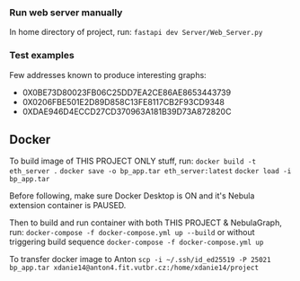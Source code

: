 ### Run web server manually
In home directory of project, run:
`fastapi dev Server/Web_Server.py`

### Test examples
Few addresses known to produce interesting graphs:
- 0X0BE73D80023FB06C25DD7EA2CE86AE8653443739
- 0X0206FBE501E2D89D858C13FE8117CB2F93CD9348
- 0XDAE946D4ECCD27CD370963A181B39D73A872820C

## Docker
To build image of THIS PROJECT ONLY stuff, run:
`docker build -t eth_server .`
`docker save -o bp_app.tar eth_server:latest`
`docker load -i bp_app.tar`

Before following, make sure Docker Desktop is ON and it's Nebula extension container is PAUSED.

Then to build and run container with both THIS PROJECT & NebulaGraph, run:
`docker-compose -f docker-compose.yml up --build`
or without triggering build sequence
`docker-compose -f docker-compose.yml up`

To transfer docker image to Anton
`scp -i ~/.ssh/id_ed25519 -P 25021 bp_app.tar xdanie14@anton4.fit.vutbr.cz:/home/xdanie14/project`
